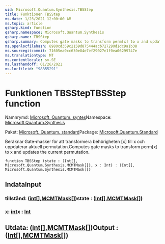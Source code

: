 ```yaml
---
uid: Microsoft.Quantum.Synthesis.TBSStep
title: Funktionen TBSStep
ms.date: 1/23/2021 12:00:00 AM
ms.topic: article
qsharp.kind: function
qsharp.namespace: Microsoft.Quantum.Synthesis
qsharp.name: TBSStep
qsharp.summary: Computes gate masks to transform perm[x] to x and updates the current permutation.
ms.openlocfilehash: 8980cd359c2159d875444acb727290d1dc9a1b38
ms.sourcegitcommit: 71605ea9cc630e84e7ef29027e1f0ea06299747e
ms.translationtype: MT
ms.contentlocale: sv-SE
ms.lasthandoff: 01/26/2021
ms.locfileid: "98855291"
---
```

# <a name="tbsstep-function"></a><span data-ttu-id="9b018-102">Funktionen TBSStep</span><span class="sxs-lookup"><span data-stu-id="9b018-102">TBSStep function</span></span>

<span data-ttu-id="9b018-103">Namnrymd: [Microsoft. Quantum. syntes](xref:Microsoft.Quantum.Synthesis)</span><span class="sxs-lookup"><span data-stu-id="9b018-103">Namespace: [Microsoft.Quantum.Synthesis](xref:Microsoft.Quantum.Synthesis)</span></span>

<span data-ttu-id="9b018-104">Paket: [Microsoft. Quantum. standard](https://nuget.org/packages/Microsoft.Quantum.Standard)</span><span class="sxs-lookup"><span data-stu-id="9b018-104">Package: [Microsoft.Quantum.Standard](https://nuget.org/packages/Microsoft.Quantum.Standard)</span></span>


<span data-ttu-id="9b018-105">Beräknar Gate-masker för att transformera behörigheten [x] till x och uppdaterar aktuell permutation.</span><span class="sxs-lookup"><span data-stu-id="9b018-105">Computes gate masks to transform perm[x] to x and updates the current permutation.</span></span>

```qsharp
function TBSStep (state : (Int[], Microsoft.Quantum.Synthesis.MCMTMask[]), x : Int) : (Int[], Microsoft.Quantum.Synthesis.MCMTMask[])
```


## <a name="input"></a><span data-ttu-id="9b018-106">Indata</span><span class="sxs-lookup"><span data-stu-id="9b018-106">Input</span></span>

### <a name="state--intmcmtmask"></a><span data-ttu-id="9b018-107">tillstånd: ([int](xref:microsoft.quantum.lang-ref.int)[],[MCMTMask](xref:Microsoft.Quantum.Synthesis.MCMTMask)[])</span><span class="sxs-lookup"><span data-stu-id="9b018-107">state : ([Int](xref:microsoft.quantum.lang-ref.int)[],[MCMTMask](xref:Microsoft.Quantum.Synthesis.MCMTMask)[])</span></span>




### <a name="x--int"></a><span data-ttu-id="9b018-108">x: [int](xref:microsoft.quantum.lang-ref.int)</span><span class="sxs-lookup"><span data-stu-id="9b018-108">x : [Int](xref:microsoft.quantum.lang-ref.int)</span></span>





## <a name="output--intmcmtmask"></a><span data-ttu-id="9b018-109">Utdata: ([int](xref:microsoft.quantum.lang-ref.int)[],[MCMTMask](xref:Microsoft.Quantum.Synthesis.MCMTMask)[])</span><span class="sxs-lookup"><span data-stu-id="9b018-109">Output : ([Int](xref:microsoft.quantum.lang-ref.int)[],[MCMTMask](xref:Microsoft.Quantum.Synthesis.MCMTMask)[])</span></span>

